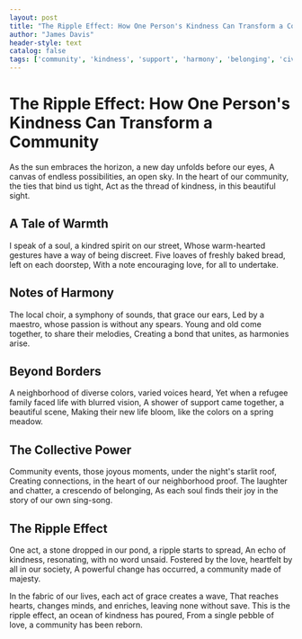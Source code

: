 ```yaml
---
layout: post
title: "The Ripple Effect: How One Person's Kindness Can Transform a Community"
author: "James Davis"
header-style: text
catalog: false
tags: ['community', 'kindness', 'support', 'harmony', 'belonging', 'civic pride']
---
```


# The Ripple Effect: How One Person's Kindness Can Transform a Community

As the sun embraces the horizon, a new day unfolds before our eyes,
A canvas of endless possibilities, an open sky.
In the heart of our community, the ties that bind us tight,
Act as the thread of kindness, in this beautiful sight.

## A Tale of Warmth

I speak of a soul, a kindred spirit on our street,
Whose warm-hearted gestures have a way of being discreet.
Five loaves of freshly baked bread, left on each doorstep,
With a note encouraging love, for all to undertake.

## Notes of Harmony

The local choir, a symphony of sounds, that grace our ears,
Led by a maestro, whose passion is without any spears.
Young and old come together, to share their melodies,
Creating a bond that unites, as harmonies arise.

## Beyond Borders

A neighborhood of diverse colors, varied voices heard,
Yet when a refugee family faced life with blurred vision,
A shower of support came together, a beautiful scene,
Making their new life bloom, like the colors on a spring meadow.

## The Collective Power

Community events, those joyous moments, under the night's starlit roof,
Creating connections, in the heart of our neighborhood proof.
The laughter and chatter, a crescendo of belonging,
As each soul finds their joy in the story of our own sing-song.

## The Ripple Effect

One act, a stone dropped in our pond, a ripple starts to spread,
An echo of kindness, resonating, with no word unsaid.
Fostered by the love, heartfelt by all in our society,
A powerful change has occurred, a community made of majesty.

In the fabric of our lives, each act of grace creates a wave,
That reaches hearts, changes minds, and enriches, leaving none without save.
This is the ripple effect, an ocean of kindness has poured,
From a single pebble of love, a community has been reborn.
